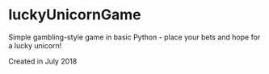 # luckyUnicornGame
Simple gambling-style game in basic Python - place your bets and hope for a lucky unicorn! 

Created in July 2018 
